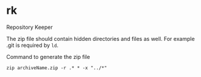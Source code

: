 # rk
Repository Keeper

The zip file should contain hidden directories and files as well. For example .git is required by `ld`.

Command to generate the zip file

```
zip archiveName.zip -r .* * -x "../*"
```